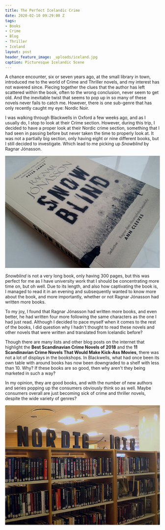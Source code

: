 ```yaml
---
title: The Perfect Icelandic Crime
date: 2020-02-10 09:29:00 Z
tags:
- Books
- Crime
- Blog
- Thriller
- Iceland
layout: post
header_feature_image: _uploads/iceland.jpg
caption: Picturesque Icelandic Scene
---
```


A chance encounter, six or seven years ago, at the small library in town, introduced me to the world of Crime and Thriller novels, and my interest has not wavered since. Piecing together the clues that the author has left scattered within the book, often to the wrong conclusion, never seem to get old. And the inevitable twist that seems to pop up in so many of these novels never fails to catch me. However, there is one sub-genre that has only recently caught my eye: Nordic Noir.

I was walking through Blackwells in Oxford a few weeks ago, and as I usually do, I stop to look at their Crime section. However, during this trip, I decided to have a proper look at their Nordic crime section, something that I had seen in passing before but never taken the time to properly look at. It was not a partially big section, only having eight or nine different books, but I still decided to investigate. Which lead to me picking up *Snowblind* by Ragnar Jónasson.

[![Snowblind ](/_uploads/snowblind.jpg)](/_uploads/snowblind.jpg)

*Snowblind* is not a very long book, only having 300 pages, but this was perfect for me as I have university work that I should be concentrating more time on, but oh well. Due to its length, and also how captivating the book is, I managed to read it in an evening and subsequently wanted to know more about the book, and more importantly, whether or not Ragnar Jónasson had written more books.

To my joy, I found that Ragnar Jónasson had written more books, and even better, he had written four more following the same characters as the one I had just read. Although I decided to pace myself when it comes to the rest of the books, I did question why I hadn't thought to read these novels and other novels that were written and translated from Icelandic before?

Though there are many lists and other blog posts on the internet that highlight the **Best Scandinavian Crime Novels of 2018** and the **11 Scandinavian Crime Novels That Would Make Kick-Ass Movies**, there was not a lot of displays in the bookshops. In Blackwells, what had once been its own table with around books has now been downgraded to a shelf with less than 10. Why? If these books are so good, then why aren't they being marketed in such a way?

In my opinion, they are good books, and with the number of new authors and series popping up the consumers obviously think so as well. Maybe consumers overall are just becoming sick of crime and thriller novels, despite the wide variety of genres?

[![Nordic Noir Bookshelf](/_uploads/nordicnoir.jpg)](/_uploads/nordicnoir.jpg)
